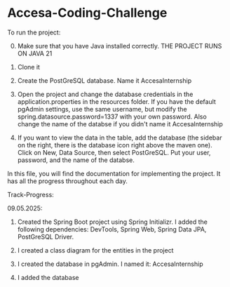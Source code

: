 # Accesa-Coding-Challenge

To run the project:

0. Make sure that you have Java installed correctly.
THE PROJECT RUNS ON JAVA 21

1. Clone it

2. Create the PostGreSQL database. Name it AccesaInternship

3. Open the project and change the database credentials in the application.properties in the resources folder.
If you have the default pgAdmin settings, use the same username, but modify the spring.datasource.password=1337 with your own password.
Also change the name of the databse if you didn't name it AccesaInternship

4. If you want to view the data in the table, add the database (the sidebar on the right, there is the database icon right above the maven one).
Click on New, Data Source, then select PostGreSQL. Put your user, password, and the name of the databse.

In this file, you will find the documentation for implementing the project.
It has all the progress throughout each day.


Track-Progress:


09.05.2025:
1. Created the Spring Boot project using Spring Initializr.
I added the following dependencies: DevTools, Spring Web, Spring Data JPA, PostGreSQL Driver.

2. I created a class diagram for the entities in the project

3. I created the database in pgAdmin. I named it: AccesaInternship

4. I added the database

